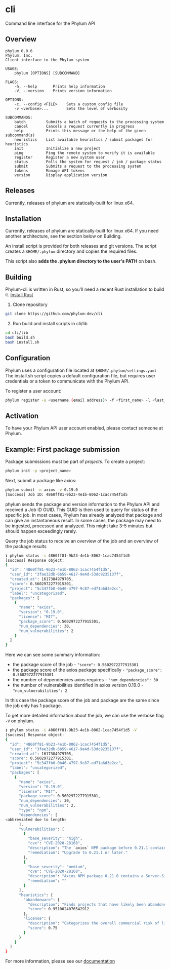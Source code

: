 # cli
Command line interface for the Phylum API

## Overview
```
phylum 0.0.6
Phylum, Inc.
Client interface to the Phylum system

USAGE:
    phylum [OPTIONS] [SUBCOMMAND]

FLAGS:
    -h, --help       Prints help information
    -V, --version    Prints version information

OPTIONS:
    -c, --config <FILE>    Sets a custom config file
    -v <verbose>...        Sets the level of verbosity

SUBCOMMANDS:
    batch         Submits a batch of requests to the processing system
    cancel        Cancels a request currently in progress
    help          Prints this message or the help of the given subcommand(s)
    heuristics    List available heuristics / submit packages for heuristics
    init          Initialize a new project
    ping          Ping the remote system to verify it is available
    register      Register a new system user
    status        Polls the system for request / job / package status
    submit        Submits a request to the processing system
    tokens        Manage API tokens
    version       Display application version
```
## Releases
Currently, releases of phylum are statically-built for linux x64.

## Installation
Currently, releases of phylum are statically-built for linux x64. If you need another architecture, see the section below on Building.

An install script is provided for both releases and git versions. The script creates a `$HOME/.phylum` directory and copies the required files.

This script also **adds the .phylum directory to the user's PATH** on bash.

## Building
Phylum-cli is written in Rust, so you'll need a recent Rust installation to build it. [Install Rust](https://www.rust-lang.org/tools/install)
1. Clone repository
```sh
git clone https://github.com/phylum-dev/cli
```
2. Run build and install scripts in cli/lib
```sh
cd cli/lib
bash build.sh
bash install.sh
```

## Configuration
Phylum uses a configuration file located at `$HOME/.phylum/settings.yaml`
The install.sh script copies a default configuration file, but requires user credentials or a token to communicate with the Phylum API.

To register a user account:
```sh
phylum register -u <username (email address)> -f <first_name> -l <last_name> -p <password>
```

## Activation
To have your Phylum API user account enabled, please contact someone at Phylum.

## Example: First package submission
Package submissions must be part of _projects_. To create a project:
```sh
phylum init -p <project_name>
```
Next, submit a package like axios:
```sh
phylum submit -n axios -v 0.19.0
[Success] Job ID: 4860ff81-9b23-4e1b-8062-1cac7454f1d5
```
phylum sends the package and version information to the Phylum API and received a Job ID GUID. This GUID is then used to query for status of the specific job. In most cases, Phylum has already analyzed that package and can give an instantaneous result. In some cases, the package may need to be ingested, processed and analyzed. This might take 3-5 minutes but should happen exceedingly rarely.

Query the job status to receive an overview of the job and an overview of the package results
```sh
❯ phylum status -i 4860ff81-9b23-4e1b-8062-1cac7454f1d5
[success] Response object:
{
  "id": "4860ff81-9b23-4e1b-8062-1cac7454f1d5",
  "user_id": "3fae32db-6b59-4617-9e4d-53dc9235137f",
  "created_at": 1617384979705,
  "score": 0.5602972277915301,
  "project": "5c347fb0-0b46-4797-9c87-ed71a6d3e2cc",
  "label": "uncategorized",
  "packages": [
    {
      "name": "axios",
      "version": "0.19.0",
      "license": "MIT",
      "package_score": 0.5602972277915301,
      "num_dependencies": 30,
      "num_vulnerabilities": 2
    }
  ]
}
```
Here we can see some summary information:
* the package score of the job - `"score": 0.5602972277915301`
* the package score of the axios package specifically - `"package_score": 0.5602972277915301`
* the number of dependencies axios requires - `"num_dependencies": 30`
* the number of vulnerabilities identified in axios version 0.19.0 - `"num_vulnerabilities": 2`

In this case the package score of the job and package are the same since the job only has 1 package.

To get more detailed information about the job, we can use the verbose flag `-V` on phylum.
```sh
❯ phylum status -i 4860ff81-9b23-4e1b-8062-1cac7454f1d5 -V
[success] Response object:
{
  "id": "4860ff81-9b23-4e1b-8062-1cac7454f1d5",
  "user_id": "3fae32db-6b59-4617-9e4d-53dc9235137f",
  "created_at": 1617384979705,
  "score": 0.5602972277915301,
  "project": "5c347fb0-0b46-4797-9c87-ed71a6d3e2cc",
  "label": "uncategorized",
  "packages": [
    {
      "name": "axios",
      "version": "0.19.0",
      "license": "MIT",
      "package_score": 0.5602972277915301,
      "num_dependencies": 30,
      "num_vulnerabilities": 2,
      "type": "npm",
      "dependencies": [
<abbreviated due to length>
      ],
      "vulnerabilities": [
        {
          "base_severity": "high",
          "cve": "CVE-2020-28168",
          "description": "The `axios` NPM package before 0.21.1 contains a Server-Side Request Forgery (SSRF) vulnerability where an attacker is able to bypass a proxy by providing a URL that responds with a redirect to a restricted host or IP address.",
          "remediation": "Upgrade to 0.21.1 or later."
        },
        {
          "base_severity": "medium",
          "cve": "CVE-2020-28168",
          "description": "Axios NPM package 0.21.0 contains a Server-Side Request Forgery (SSRF) vulnerability where an attacker is able to bypass a proxy by providing a URL that responds with a redirect to a restricted host or IP address.",
          "remediation": ""
        }
      ],
      "heuristics": {
        "abandonware": {
          "description": "Finds projects that have likely been abandoned. [domain: EngineeringRisk]",
          "score": 0.9510024076542912
        },
        "license": {
          "description": "Categorizes the overall commercial risk of license used by this package. [domain: LicenseRisk]",
          "score": 0.75
        }
      }
    }
  ]
}
```
For more information, please see our [documentation](https://docs.phylum.io/docs)

